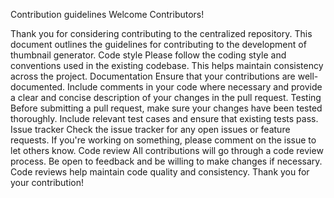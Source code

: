 Contribution guidelines
Welcome Contributors!

Thank you for considering contributing to the centralized repository. This document outlines the guidelines for contributing to the development of thumbnail generator.
Code style
Please follow the coding style and conventions used in the existing codebase. This helps maintain consistency across the project.
Documentation
Ensure that your contributions are well-documented. Include comments in your code where necessary and provide a clear and concise description of your changes in the pull request.
Testing
Before submitting a pull request, make sure your changes have been tested thoroughly. Include relevant test cases and ensure that existing tests pass.
Issue tracker
Check the issue tracker for any open issues or feature requests. If you're working on something, please comment on the issue to let others know.
Code review
All contributions will go through a code review process. Be open to feedback and be willing to make changes if necessary. Code reviews help maintain code quality and consistency.
Thank you for your contribution!
